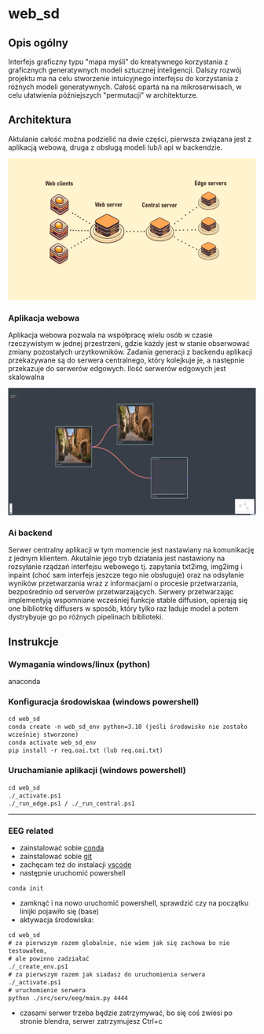 # web_sd

## Opis ogólny

Interfejs graficzny typu "mapa myśli" do kreatywnego korzystania z graficznych generatywnych modeli sztucznej inteligencji.
Dalszy rozwój projektu ma na celu stworzenie intuicyjnego interfejsu do korzystania z różnych modeli generatywnych.
Całość oparta na na mikroserwisach, w celu ułatwienia późniejszych "permutacji" w architekturze. 

## Architektura

Aktulanie całość można podzielić na dwie części, pierwsza związana jest z aplikacją webową, druga z obsługą modeli lub/i api w backendzie.

![App screan](assets/arch.png)

### Aplikacja webowa

Aplikacja webowa pozwala na współpracę wielu osób w czasie rzeczywistym w jednej przestrzeni, gdzie każdy jest w stanie obserwować zmiany pozostałych urzytkowników. Zadania generacji z backendu aplikacji przekazywane są do serwera centralnego, który kolejkuje je, a następnie przekazuje do serwerów edgowych. Ilość serwerów edgowych jest skalowalna

![App screan](assets/screan.jpg)

### Ai backend

Serwer centralny aplikacji w tym momencie jest nastawiany na komunikację z jednym klientem. Akutalnie jego tryb działania jest nastawiony na rozsyłanie rządzań interfejsu webowego tj. zapytania txt2img, img2img i inpaint (choć sam interfejs jeszcze tego nie obsługuje) oraz na odsyłanie wyników przetwarzania wraz z informacjami o procesie przetwarzania, bezpośrednio od serverów przetwarzających. 
Serwery przetwarzając implementyją wspomniane wcześniej funkcje stable diffusion, opierają się one bibliotrkę diffusers w sposób, który tylko raz ładuje model a potem dystrybyuje go po różnych pipelinach biblioteki.

## Instrukcje

### Wymagania windows/linux (python)

anaconda

### Konfiguracja środowiskaa (windows powershell)

```
cd web_sd
conda create -n web_sd_env python=3.10 (jeśli środowisko nie zostało wcześniej stworzone)
conda activate web_sd_env
pip install -r req.oai.txt (lub req.oai.txt)

```

### Uruchamianie aplikacji (windows powershell)


```
cd web_sd
./_activate.ps1
./_run_edge.ps1 / ./_run_central.ps1

```
---
### EEG related

- zainstalować sobie [conda](https://www.anaconda.com/download/)
- zainstalować sobie [git](https://git-scm.com/download/win)
- zachęcam też do instalacji [vscode](https://code.visualstudio.com/)
- następnie uruchomić powershell
```
conda init
```
- zamknąć i na nowo uruchomić powershell, sprawdzić czy na początku linijki pojawiło się (base)
- aktywacja środowiska:
```
cd web_sd
# za pierwszym razem globalnie, nie wiem jak się zachowa bo nie testowałem,
# ale powinno zadziałać
./_create_env.ps1
# za pierwszym razem jak siadasz do uruchomienia serwera
./_activate.ps1
# uruchomienie serwera
python ./src/serv/eeg/main.py 4444
```
- czasami serwer trzeba będzie zatrzymywać, bo się coś zwiesi po stronie blendra, serwer zatrzymujesz Ctrl+c
